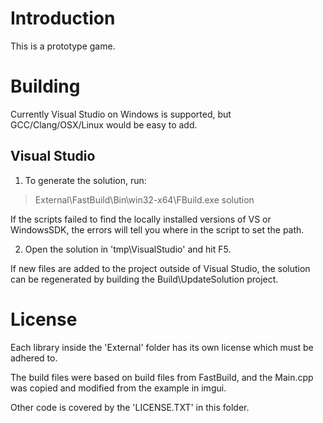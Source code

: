 # Introduction

This is a prototype game.

# Building

Currently Visual Studio on Windows is supported, but GCC/Clang/OSX/Linux would be easy to add.

## Visual Studio

1. To generate the solution, run:
> External\FastBuild\Bin\win32-x64\FBuild.exe solution

If the scripts failed to find  the locally installed versions of VS or WindowsSDK, the errors will tell you where in the script to set the path.

2. Open the solution in 'tmp\VisualStudio' and hit F5.

If new files are added to the project outside of Visual Studio, the solution can be regenerated by building the Build\UpdateSolution project.

# License

Each library inside the 'External' folder has its own license which must be adhered to.

The build files were based on build files from FastBuild, and the Main.cpp was copied and modified from the example in imgui.

Other code is covered by the 'LICENSE.TXT' in this folder.

